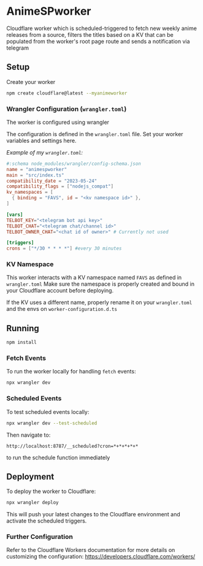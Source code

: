 # AnimeSPworker
Cloudflare worker which is scheduled-triggered to fetch new weekly anime releases from a source, filters the titles based on a KV that can be populated from the worker's root page route and sends a notification via telegram

## Setup

Create your worker

```bash
npm create cloudflare@latest --myanimeworker
```

### Wrangler Configuration (`wrangler.toml`)
The worker is configured using wrangler

The configuration is defined in the `wrangler.toml` file. Set your worker variables and settings here.

_Example of my `wrangler.toml`:_

```toml
#:schema node_modules/wrangler/config-schema.json
name = "animespworker"
main = "src/index.ts"
compatibility_date = "2023-05-24"
compatibility_flags = ["nodejs_compat"]
kv_namespaces = [
  { binding = "FAVS", id = "<kv namespace id>" },
]

[vars]
TELBOT_KEY="<telegram bot api key>"
TELBOT_CHAT="<telegram chat/channel id>"
TELBOT_OWNER_CHAT="<chat id of owner>" # Currently not used

[triggers]
crons = ["*/30 * * * *"] #every 30 minutes
```


### KV Namespace

This worker interacts with a KV namespace named `FAVS` as defined in `wrangler.toml` Make sure the namespace is properly created and bound in your Cloudflare account before deploying.

If the KV uses a different name, properly rename it on your `wrangler.toml` and the envs on `worker-configuration.d.ts`


## Running

```bash
npm install
```
### Fetch Events

To run the worker locally for handling `fetch` events:

```bash
npx wrangler dev
```

### Scheduled Events

To test scheduled events locally:

```bash
npx wrangler dev --test-scheduled
```
Then navigate to:
```
http://localhost:8787/__scheduled?cron=*+*+*+*+*
```
to run the schedule function immediately


## Deployment

To deploy the worker to Cloudflare:

```bash
npx wrangler deploy
```

This will push your latest changes to the Cloudflare environment and activate the scheduled triggers.

### Further Configuration

Refer to the Cloudflare Workers documentation for more details on customizing the configuration: https://developers.cloudflare.com/workers/
